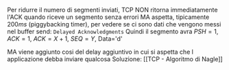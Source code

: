 Per ridurre il numero di segmenti inviati, TCP NON ritorna immediatamente l'ACK quando riceve un segmento senza errori MA aspetta, tipicamente $200ms$ (piggybacking timer), per vedere se ci sono dati che vengono messi nel buffer send: `Delayed Acknowledgments`
Quindi il segmento avra $PSH=1$, $ACK=1$, $ACK=X+1$, $SEQ=Y$, Data='d'

MA viene aggiunto cosi del delay aggiuntivo in cui si aspetta che l applicazione debba inviare qualcosa
Soluzione: [[TCP - Algoritmo di Nagle]]